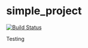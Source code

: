 
simple_project
==============

[![Build Status](http://andreitognolo.ngrok.com/andreitognolo/simple_project/branch/master/build_image)](http://vagrant.snap-ci.com/andreitognolo/simple_project/branch/master)

Testing
